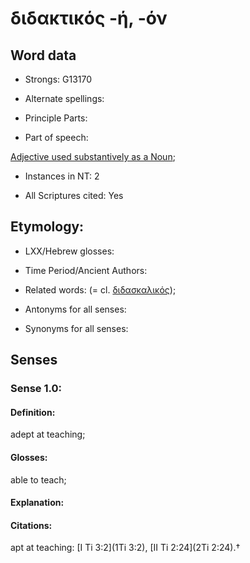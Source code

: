 # διδακτικός -ή, -όν

<!-- Status: S2=NeedsFinalCheck -->
<!-- Lexica used for edits:   -->

## Word data

* Strongs: G13170

* Alternate spellings:


* Principle Parts: 


* Part of speech: 

[Adjective used substantively as a Noun](http://ugg.readthedocs.io/en/latest/noun_substantive_adj.html); 

* Instances in NT: 2

* All Scriptures cited: Yes

## Etymology: 


* LXX/Hebrew glosses: 

* Time Period/Ancient Authors: 


* Related words: (= cl. [διδασκαλικός]());

* Antonyms for all senses:

* Synonyms for all senses: 


## Senses 


### Sense  1.0: 

#### Definition: 

adept at teaching; 

#### Glosses: 

able to teach;

#### Explanation: 


#### Citations: 

apt at teaching: [I Ti 3:2](1Ti 3:2), [II Ti 2:24](2Ti 2:24).†
